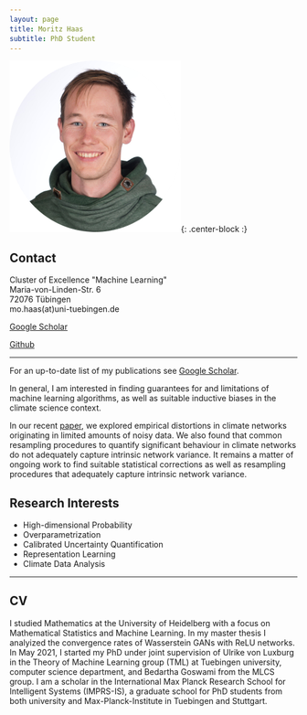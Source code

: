 ```yaml
---
layout: page
title: Moritz Haas
subtitle: PhD Student
---
```

![MH-ProfilePic](/img/mh_profile_pic.png){: .center-block :}


## Contact
Cluster of Excellence "Machine Learning"  
Maria-von-Linden-Str. 6  
72076 Tübingen  
mo.haas(at)uni-tuebingen.de

[Google Scholar](https://scholar.google.com/citations?user=O0PrX4sAAAAJ&hl=en&oi=ao)

[Github](https://github.com/MoHawastaken)

*** 

For an up-to-date list of my publications see [Google Scholar](https://scholar.google.com/citations?user=O0PrX4sAAAAJ&hl=en&oi=ao).

In general, I am interested in finding guarantees for and limitations of
machine learning algorithms, as well as suitable inductive biases in the
climate science context.

In our recent [paper](https://journals.ametsoc.org/view/journals/clim/36/10/JCLI-D-22-0549.1.xml?tab_body=pdf), we explored empirical distortions in climate networks originating in limited amounts of noisy data. We also found that common resampling procedures to quantify significant behaviour in climate networks do not adequately capture intrinsic network variance. It remains a matter of ongoing work to find suitable statistical corrections as well as resampling procedures that adequately capture intrinsic network variance.

## Research Interests

+ High-dimensional Probability
+ Overparametrization
+ Calibrated Uncertainty Quantification
+ Representation Learning
+ Climate Data Analysis

***
## CV

I studied Mathematics at the University of Heidelberg with a focus on
Mathematical Statistics and Machine Learning. In my master thesis I analyized
the convergence rates of Wasserstein GANs with ReLU networks. In May 2021, I
started my PhD under joint supervision of Ulrike von Luxburg in the Theory of
Machine Learning group (TML) at Tuebingen university, computer science
department, and Bedartha Goswami from the MLCS group. I am a scholar in the
International Max Planck Research School for Intelligent Systems (IMPRS-IS), a
graduate school for PhD students from both university and Max-Planck-Institute
in Tuebingen and Stuttgart.
